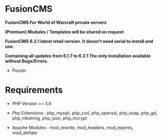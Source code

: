 # FusionCMS

**FusionCMS For World of Warcraft private servers**

**(Premium) Modules / Templates will be shared on request**

**FusionCMS 6.2.1 latest retail version. It doesn't need serial to install and use.**

**Containing all updates from 6.1.7 to 6.2.1 The only installation available without Bugs/Errors.**

- Poszer

# Requirements

- PHP Version >= 5.6

- Php Extensions : php_mysqli, php_curl, php_openssl, php_soap, php_gd, php_mbstring, php_json, php_mcrypt

- Apache Modules : mod_rewrite, mod_headers, mod_expires, mod_deflate

